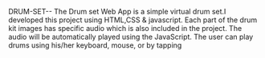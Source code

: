 DRUM-SET--
The Drum set Web App is a simple virtual drum set.I developed this project using HTML,CSS & javascript. Each part of the drum kit images has specific audio which is also included in the project. The audio will be automatically played using the JavaScript. The user can play drums using his/her keyboard, mouse, or by tapping 
